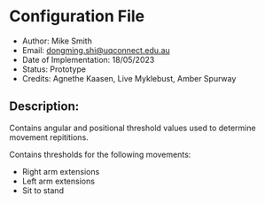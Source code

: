 # Configuration File
- Author: Mike Smith
- Email: dongming.shi@uqconnect.edu.au
- Date of Implementation: 18/05/2023
- Status: Prototype
- Credits: Agnethe Kaasen, Live Myklebust, Amber Spurway

## Description:

Contains angular and positional threshold values used to determine movement repititions.

Contains thresholds for the following movements:
- Right arm extensions
- Left arm extensions
- Sit to stand